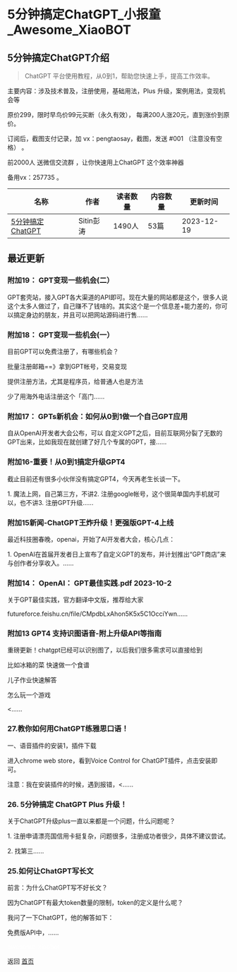 # 5分钟搞定ChatGPT_小报童_Awesome_XiaoBOT

## 5分钟搞定ChatGPT介绍
> ChatGPT 平台使用教程，从0到1，帮助您快速上手，提高工作效率。    
    
主要内容：涉及技术普及，注册使用，基础用法，Plus 升级，案例用法，变现机会等    
    
原价299，限时早鸟价99元买断（永久有效）， 每满200人涨20元，直到涨价到原价。    
    
订阅后，截图支付记录，加 vx：pengtaosay，截图，发送 #001 （注意没有空格） 。    
    
前2000人 送微信交流群 ，让你快速用上ChatGPT 这个效率神器    
    
备用vx：257735 。  
  


|名称|作者|读者数量|内容数量|更新时间|
|---|---|---|---|---|
|[5分钟搞定ChatGPT](https://xiaobot.net/p/chatgpt001?refer=0b133df9-27dc-423b-8101-639049001c13)|Sitin彭涛|1490人|53篇|2023-12-19|

## 最近更新
### 附加19： GPT变现一些机会(二）

GPT套壳站，接入GPT各大渠道的API即可。现在大量的网站都是这个，很多人说这个太多人做过了，自己赚不了钱啥的。其实这个是一个信息差+能力差的，你可以搞定身边的朋友，并且可以把网站源码进行售......

### 附加18： GPT变现一些机会(一）

目前GPT可以免费注册了，有哪些机会？

批量注册邮箱==》拿到GPT帐号，交易变现

提供注册方法，尤其是程序员，给普通人也是方法

少了用海外电话注册这个「高门......

### 附加17： GPTs新机会：如何从0到1做一个自己GPT应用



自从OpenAI开发者大会公布，可以 自定义GPT之后，目前互联网分裂了无数的GPT出来，比如我现在就创建了好几个专属的GPT，接......

### 附加16-重要！从0到1搞定升级GPT4

截止目前还有很多小伙伴没有搞定GPT4，今天再老生长谈一下。

1\. 魔法上网，自己第三方，不讲2. 注册google帐号，这个很简单国内手机就可以，也不讲3. 注册GPT升级......

### 附加15新闻-ChatGPT王炸升级！更强版GPT-4上线

最近科技圈春晚，openai，开始了AI开发者大会，核心几点：

1\. OpenAI在首届开发者日上宣布了自定义GPT的发布，并计划推出“GPT商店”来与创作者分享收入。......

### 附加14： OpenAI： GPT最佳实践.pdf 2023-10-2

关于GPT最佳实践，官方翻译中文版，推荐给大家

futureforce.feishu.cn/file/CMpdbLxAhon5K5x5C1OcciYwn......

### 附加13 GPT4 支持识图语音-附上升级API等指南

重磅更新！chatgpt已经可以识别图了，以后我们很多需求可以直接给到

比如冰箱的菜 快速做一个食谱

儿子作业快速解答

怎么玩一个游戏

<......

### 27.教你如何用ChatGPT练雅思口语！

一、语音插件的安装1，插件下载

进入chrome web store，看到Voice Control for ChatGPT插件，点击安装即可。

注意：我在安装插件的时候，遇到报错，<......

### 26\. 5分钟搞定 ChatGPT Plus 升级！

关于ChatGPT升级plus一直以来都是一个问题，什么问题呢？

1\. 注册申请漂亮国信用卡挺复杂，问题很多，注册成功者很少，具体不建议尝试。

2\. 找第三......

### 25.如何让ChatGPT写长文

前言：为什么ChatGPT写不好长文？

因为ChatGPT有最大token数量的限制，token的定义是什么呢？

我问了一下ChatGPT，他的解答如下：

免费版API中，......


<a href="https://github.com/Reno9527/awesome-xiaobot" style="color: white; text-decoration: none;">awesome-xiaobot</a>

返回 [首页](../README.md)
